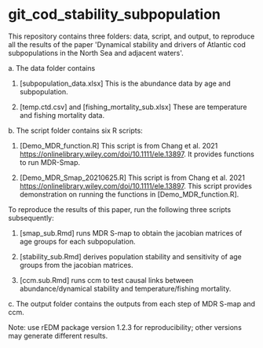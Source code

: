 # git_cod_stability_subpopulation

This repository contains three folders: data, script, and output, to reproduce all the results of the paper 'Dynamical stability and drivers of Atlantic cod subpopulations in the North Sea and adjacent waters'. 

a. The data folder contains 

1. [subpopulation_data.xlsx] This is the abundance data by age and subpopulation.

2. [temp.ctd.csv] and [fishing_mortality_sub.xlsx] These are temperature and fishing mortality data.


b. The script folder contains six R scripts:

1. [Demo_MDR_function.R] 
This script is from Chang et al. 2021 https://onlinelibrary.wiley.com/doi/10.1111/ele.13897. It provides functions to run MDR-Smap.

2. [Demo_MDR_Smap_20210625.R] 
This script is from Chang et al. 2021 https://onlinelibrary.wiley.com/doi/10.1111/ele.13897. This script provides demonstration on running the functions in [Demo_MDR_function.R]. 
  
To reproduce the results of this paper, run the following three scripts subsequently: 


1. [smap_sub.Rmd] runs MDR S-map to obtain the jacobian matrices of age groups for each subpopulation.

2. [stability_sub.Rmd] derives population stability and sensitivity of age groups from the jacobian matrices.

3. [ccm.sub.Rmd] runs ccm to test causal links between abundance/dynamical stability and temperature/fishing mortality.


c. The output folder contains the outputs from each step of MDR S-map and ccm.


Note: use rEDM package version 1.2.3 for reproducibility; other versions may generate different results.


